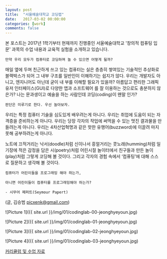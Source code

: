 ```yaml
---
layout: post
title:  "서울예술대학교 코딩랩"
date:   2017-03-02 00:00:00
categories: [work]
comments: false
---
```


본 포스트는 2017년 1학기부터 현재까지 진행중인 서울예술대학교 '창의적 컴퓨팅 입문' 과목의 수업 내용과 교육적 실험을 소개하고 있습니다.


`만약 우리 모두가 컴퓨터로 코딩하며 놀 수 있으면 어떻게 될까?`

매일 옆에 두며 친근하게 쓰고 있는 컴퓨터는 실은 층층히 쌓여있는 기술적인 추상화로 블랙박스가 되어
그 내부 구조를 일반인이 이해하기는 쉽지가 않다. 우리는 개발자도 아니고, 엔지니어도 아닌데 굳이 내
부를 이해할 필요가 있을까? 아름답고 편리한 그래픽 유저 인터페이스(GUI)로 다양한 앱과 소프트웨어
를 잘 이용하는 것으로도 충분하지 않은가? 나는 문과생이고 예술을 하는 사람인데 코딩(coding)이 왠말
인가?

`판단은 미루기로 한다. 우선 놀아보자.`

우리는 특정 컴퓨터 기술을 심도있게 배우려는게 아니다.
우리는 취업에 도움이 되는 자격증을 준비하는게 아니다.
우리는 당장 각자의 작업에 써먹을 수 있는 멋진 결과물을 만들려는게 아니다.
우리는 4차산업혁명과 같은 핫한 유행어(buzzword)에 이끌려 마지못해 공부하려는게 아니다.

노트에 끄적거리는 낙서(doodle)처럼
신이나서 흥얼거리는 콧노래(humming)처럼
일기장에 적은 감정을 담은 시(poetry)처럼
어린시절 놀이터에서 친구들과 만든 놀이(play)처럼
그렇게 코딩해 볼 것이다.
그리고 각자의 경험 속에서 ‘컴퓨팅’에 대해 스스로 질문하고 생각해 볼 것이다.

`컴퓨터가 어린이들을 프로그래밍 해야 하는가,` 

`아니면 어린이들이 컴퓨터를 프로그래밍해야 하는가?` 

`- 시무어 페퍼트(Seymour Papert)`

(글, 김승범 picxenk@gmail.com)


![Picture 1]({{ site.url }}/img/01/codinglab-00-jeonghyeyoun.jpg)

![Picture 2]({{ site.url }}/img/01/codinglab-01-jeonghyeyoun.jpg)

![Picture 3]({{ site.url }}/img/01/codinglab-02-jeonghyeyoun.jpg)

![Picture 4]({{ site.url }}/img/01/codinglab-03-jeonghyeyoun.jpg)


[커리큘럼 및 수업 자료](https://www.gitbook.com/book/picxenk/creativecomputing101/details)

<!--more-->
